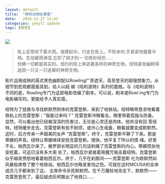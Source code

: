 ```yaml
---
layout: default
title:  "神奇动物在哪里"
date:   2016-11-27 13:43
categories: jekyll update
tags: [随笔]
---
```

![](/image/神奇动物在哪里海报.jpg)  


> 街上反常地下着大雨。我撑起伞，行走在街上。不知未何,手紧紧地握着伞柄。生怕被雨淋湿,忘却了刚才的一
切奇妙经历……  
仿佛一切都是真实的。纽约的街上奔逃着各样的神奇生物，纽特紧张幽默得追回一只又一只逃窜的神奇生物。  

影片运用成熟的英式黑色幽默配以Rowling广至遮天，高至登天的超强想象力，从细节到宏观都面面具到，给人以超
越《哈利波特》系列的震撼。与《哈利波特》不同的是，Rowling专门为这部电影改编了剧本。可以说，剧本是Rowl
ing专门为电影编写的。更能给予人真实感。  

纽特为了拯救与寻找默默然附体的克雷登斯，来到了地铁站。纽特略带恳求地看着铁轨上的克雷登斯：“我能过来吗？”
克雷登斯冷眼看去，眼里带着孤独与防备。显然，可以看出他已经被深深的伤害过，无论是心灵还是肉体。他并没有回
答纽特。纽特缓步走去。克雷登斯有些不耐烦，或许心生戒备，眼看就要变成默默然。这时，后方传来一声甜美的女声
“克雷登斯”。终于，克雷登斯平静了下来。那是蒂娜的声音。纽特让蒂娜继续安抚克雷登斯。很快，他平复了所以的情
绪。好景不长，帕西瓦尔来了。傲罗部长明显的几句话刺痛了克雷登斯的内心。蒂娜慌张地安抚着，可这已没有多大用
处了。帕西瓦尔紧接着用魔咒电击着纽特。克雷登斯似乎越发愤怒地看着帕西瓦尔。终于，几乎在刹那间——克雷登斯
化为默默然如风暴般席卷了整个地铁站。帕西瓦尔也略发害怕之色。可就在这时MCUSA的全体成员几乎都来到了这。
主席命令杀死默默然。在千万魔杖地攻击下，默默然——克雷思登死了。最后疑虑灰烬飘出了地铁口……
